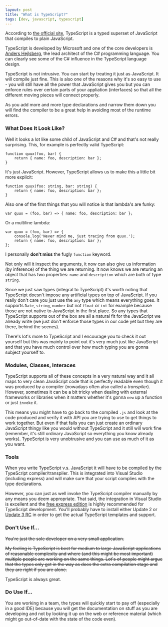 ```yaml
---
layout: post
title: "What is TypeScript?"
tags: [dev, javascript, typescript]
---
```

According to [the official site](http://www.typescriptlang.org), TypeScript is a typed superset of JavaScript that compiles to plain JavaScript.

TypeScript is developed by Microsoft and one of the core developers is [Anders Hejlsberg](http://en.wikipedia.org/wiki/Anders_Hejlsberg), the lead architect of the C# programming language. You can clearly see some of the C# influence in the TypeScript language design.

TypeScript is not intrusive. You can start by treating it just as JavaScript. It will compile just fine. This is also one of the reasons why it's so easy to use - you will still have all the power that JavaScript gives you but you can enforce rules over certain parts of your appliation (interfaces) so that all the different moving pieces will connect properly.

As you add more and more type declarations and narrow them down you will find the compiler to be a great help in avoiding most of the runtime errors. 

### What Does It Look Like?
Well it looks a lot like some child of JavaScript and C# and that's not really surprising. This, for example is perfectly valid TypeScript:

    function quux(foo, bar) {
        return { name: foo, description: bar };
    }
    
It's just JavaScript. However, TypeScript allows us to make this a little bit more explicit:

    function quux(foo: string, bar: string) {
        return { name: foo, description: bar };
    }

Also one of the first things that you will notice is that lambda's are funky:

	var quux = (foo, bar) => { name: foo, description: bar };

Or a multiline lambda:

	var quux = (foo, bar) => {
		console.log('Never mind me, just tracing from quux.');
		return { name: foo, description: bar };
	};
    
I personally __don't miss__ the fugly ```function``` keyword.

Not only will it inspect the arguments, it now can also give us information (by inference) of the thing we are returning. It now knows we are returing an object that has two properties: `name` and `description` which are both of type `string`.

Since we just saw types (integral to TypeScript) it's worth noting that TypeScript doesn't impose any artificial types on top of JavaScript. If you really don't care you just use the `any` type which means everything goes. It supports `Date`, `string`, `number` but not `float` or `int` for example because those are not native to JavaScript in the first place. So any types that TypeScript supports out of the box are all a natural fit for the JavaScript we already write (we just don't enforce those types in our code yet but they are there, behind the scenes).

There's lot's more to TypeScript and I encourage you to check it out yourself but this was mainly to point out it's very much just like JavaScript and that you have much control over how much typing you are gonna subject yourself to.

### Modules, Classes, Interaces
TypeScript supports all of these concepts in a very natural way and it all maps to very clean JavaScript code that is perfectly readable even though it was produced by a compiler (nowadays often also called a _transpiler_). However, sometimes it can be a bit tricky when dealing with external frameworks or libraries when it matters whether it's gonna `new` up a function or just `invoke` it.

This means you might have to go back to the compiled `.js` and look at the code produced and verify it with API you are trying to use to get things to work together. But even if that fails you can just create an ordinary JavaScript thingy like you would without TypeScript and it still will work fine (remember, it's still ordinary JavaScript so everything you know already works). TypeScript is very unobtrusive and you can use as much of it as you want.

### Tools
When you write TypeScript v.s. JavaScript it will have to be compiled by the TypeScript compiler/transpiler. This is integrated into Visual Studio (including express) and will make sure that your script complies with the type declarations. 

However, you can just as well invoke the TypeScript compiler manually by any means you deem appropriate. That said, the integration in Visual Studio is excellent and the [free express edition](http://www.visualstudio.com/downloads/download-visual-studio-vs#d-express-web) is highly recommended for TypeScript development. You'll probably have to install either Update 2 or [Update 3 RC](http://support.microsoft.com/kb/2933779) in order to get the actual TypeScript templates and support.

### Don't Use If...
<del>You're just the sole developer on a very small application.</del>

<del>My feeling is TypeScript is best for medium to large JavaScript applications of reasonable complexity and where (and this might be most important) multiple people are working on the same things. Lot's of people might argue that the types only get in the way as does the extra compilation stage and they are right if you are alone.</del>

TypeScript is always great.

### Do Use If...
You are working in a team, the types will quickly start to pay off (especially in a good IDE) because you will get the documentation on stuff as you are developing and not by looking it up on the web or reference material (which might go out-of-date with the state of the code even).